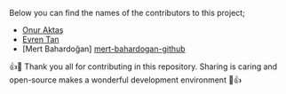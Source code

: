 Below you can find the names of the contributors to this project;

- [Onur Aktaş][onur-aktas-github]
- [Evren Tan][evren-tan-github]
- [Mert Bahardoğan] [mert-bahardogan-github]



👍🎉 Thank you all for contributing in this repository. Sharing is caring and open-source makes a wonderful development environment 🎉👍


[evren-tan-github]: https://github.com/evrentan
[onur-aktas-github]: https://github.com/Onuraktasj
[mert-bahardogan-github]: https://github.com/mertbahardogan
